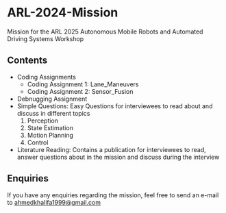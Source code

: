# ARL-2024-Mission
Mission for the ARL 2025 Autonomous Mobile Robots and Automated Driving Systems Workshop

## Contents
- Coding Assignments
    - Coding Assignment 1: Lane_Maneuvers
    - Coding Assignment 2: Sensor_Fusion
- Debnugging Assignment
- Simple Questions: Easy Questions for interviewees to read about and discuss in different topics
    1. Perception
    2. State Estimation
    3. Motion Planning
    4. Control
- Literature Reading: Contains a publication for interviewees to read, answer questions about in the mission and discuss during the interview

## Enquiries
If you have any enquiries regarding the mission, feel free to send an e-mail to ahmedkhalifa1999@gmail.com
